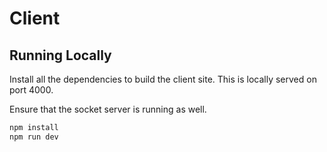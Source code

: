 # Client

## Running Locally

Install all the dependencies to build the client site. This is locally served on port 4000.

Ensure that the socket server is running as well.

```Bash
npm install
npm run dev
```
